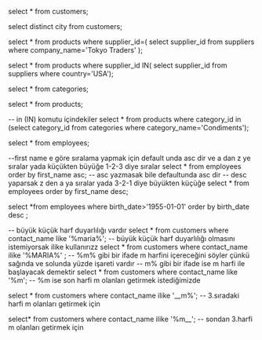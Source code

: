select * from customers;

select distinct city from customers;

select * from products where supplier_id=(
select supplier_id from suppliers where company_name='Tokyo Traders'
);

select * from products where supplier_id IN( select supplier_id from suppliers where country='USA');

select * from categories;

select * from products;

-- in (IN) komutu içindekiler
select * from products where category_id in (select category_id from categories where category_name='Condiments');

select * from employees;

--first name e göre sıralama yapmak için default unda asc dir ve a dan z ye sıralar yada küçükten büyüğe 1-2-3 diye sıralar
select * from employees
order by first_name asc; -- asc yazmasak bile defaultunda asc dir
-- desc yaparsak z den a ya sıralar yada 3-2-1 diye büyükten küçüğe
select * from employees
order by first_name desc;

select *from employees where birth_date>'1955-01-01' order by birth_date desc   ;

-- büyük küçük harf duyarlılığı vardır
select * from customers where contact_name like '%maria%';
-- büyük küçük harf duyarlılığı olmasını istemiyorsak ilike kullanırızz
select * from customers where contact_name ilike '%MARIA%' ;
-- %m% gibi bir ifade m harfini içereceğini söyler çünkü sağında ve solunda yüzde işareti vardır
-- m% gibi bir ifade ise m harfi ile başlayacak demektir
select * from customers where contact_name like '%m';
-- %m ise son harfi m olanları getirmek istediğimizde

select * from customers where contact_name ilike '__m%';
-- 3.sıradaki harfi m olanları getirmek için

select* from customers where contact_name ilike '%m__';
-- sondan 3.harfi m olanları getirmek için 









